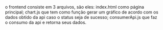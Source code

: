 o frontend consiste em 3 arquivos, são eles:
index.html como página principal;
chart.js que tem como função gerar um gráfico de acordo com os dados obtido da api caso o status seja de sucesso;
consumerApi.js que faz o consumo da api e retorna seus dados.

